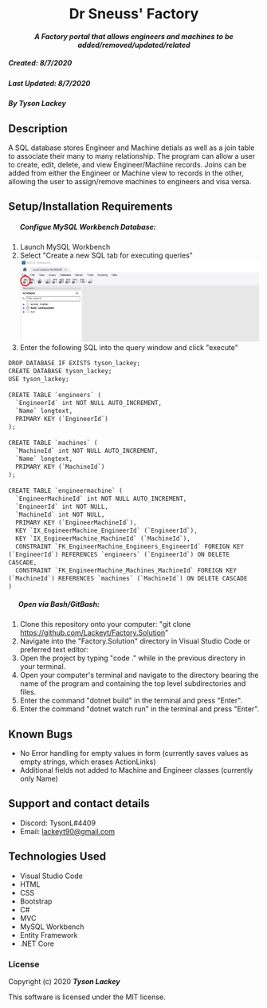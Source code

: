 <h1 align="center"><strong>Dr Sneuss' Factory</strong></h1>

<h4 align="center"><em>A Factory portal that allows engineers and machines to be added/removed/updated/related</em></h4>


##### __Created:__ 8/7/2020
##### __Last Updated:__ 8/7/2020 
##### By _**Tyson Lackey**_  


## Description

A SQL database stores Engineer and Machine detials as well as a join table to associate their many to many relationship. The program can allow a user to create, edit, delete, and view Engineer/Machine records. Joins can be added from either the Engineer or Machine view to records in the other, allowing the user to assign/remove machines to engineers and visa versa.

## Setup/Installation Requirements

##### &nbsp;&nbsp;&nbsp;&nbsp;&nbsp;&nbsp; Configue MySQL Workbench Database:
1. Launch MySQL Workbench
2. Select "Create a new SQL tab for executing queries"
![NewQuery](./Factory/wwwroot/assets/images/readme/NewQuery.PNG)
3. Enter the following SQL into the query window and click "execute"

```
DROP DATABASE IF EXISTS tyson_lackey;
CREATE DATABASE tyson_lackey;
USE tyson_lackey;

CREATE TABLE `engineers` (
  `EngineerId` int NOT NULL AUTO_INCREMENT,
  `Name` longtext,
  PRIMARY KEY (`EngineerId`)
);

CREATE TABLE `machines` (
  `MachineId` int NOT NULL AUTO_INCREMENT,
  `Name` longtext,
  PRIMARY KEY (`MachineId`)
);

CREATE TABLE `engineermachine` (
  `EngineerMachineId` int NOT NULL AUTO_INCREMENT,
  `EngineerId` int NOT NULL,
  `MachineId` int NOT NULL,
  PRIMARY KEY (`EngineerMachineId`),
  KEY `IX_EngineerMachine_EngineerId` (`EngineerId`),
  KEY `IX_EngineerMachine_MachineId` (`MachineId`),
  CONSTRAINT `FK_EngineerMachine_Engineers_EngineerId` FOREIGN KEY (`EngineerId`) REFERENCES `engineers` (`EngineerId`) ON DELETE CASCADE,
  CONSTRAINT `FK_EngineerMachine_Machines_MachineId` FOREIGN KEY (`MachineId`) REFERENCES `machines` (`MachineId`) ON DELETE CASCADE
)
```

##### &nbsp;&nbsp;&nbsp;&nbsp;&nbsp;&nbsp;Open via Bash/GitBash:

1. Clone this repository onto your computer:
    "git clone https://github.com/Lackeyt/Factory.Solution"
2. Navigate into the "Factory.Solution" directory in Visual Studio Code or preferred text editor:
3. Open the project by typing "code ." while in the previous directory in your terminal.
4. Open your computer's terminal and navigate to the directory bearing the name of the program and containing the top level subdirectories and files.
5. Enter the command "dotnet build" in the terminal and press "Enter".
6. Enter the command "dotnet watch run" in the terminal and press "Enter".

## Known Bugs

* No Error handling for empty values in form (currently saves values as empty strings, which erases ActionLinks)
* Additional fields not added to Machine and Engineer classes (currently only Name)

## Support and contact details

* Discord: TysonL#4409
* Email: lackeyt90@gmail.com


## Technologies Used

* Visual Studio Code
* HTML
* CSS
* Bootstrap
* C#
* MVC
* MySQL Workbench
* Entity Framework
* .NET Core

### License

Copyright (c) 2020 **_Tyson Lackey_**

This software is licensed under the MIT license.